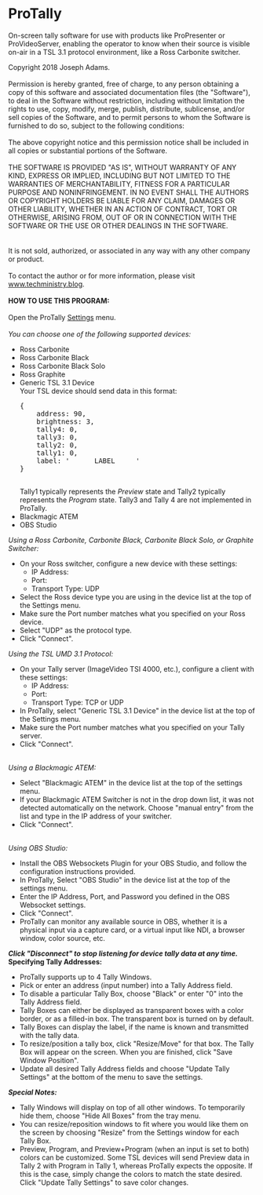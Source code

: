 # ProTally
On-screen tally software for use with products like ProPresenter or ProVideoServer, enabling the operator to know when their source is visible on-air in a TSL 3.1 protocol environment, like a Ross Carbonite switcher.
<div>
<div id="divLicense">
                Copyright 2018 Joseph Adams.<br /><br />
                Permission is hereby granted, free of charge, to any person obtaining a copy of this software and associated documentation files (the "Software"), to deal in the Software without restriction, including without limitation the rights to use, copy, modify, merge, publish, distribute, sublicense, and/or sell copies of the Software, and to permit persons to whom the Software is furnished to do so, subject to the following conditions:
<br /><br />
The above copyright notice and this permission notice shall be included in all copies or substantial portions of the Software.
<br /><br />
THE SOFTWARE IS PROVIDED "AS IS", WITHOUT WARRANTY OF ANY KIND, EXPRESS OR IMPLIED, INCLUDING BUT NOT LIMITED TO THE WARRANTIES OF MERCHANTABILITY, FITNESS FOR A PARTICULAR PURPOSE AND NONINFRINGEMENT. IN NO EVENT SHALL THE AUTHORS OR COPYRIGHT HOLDERS BE LIABLE FOR ANY CLAIM, DAMAGES OR OTHER LIABILITY, WHETHER IN AN ACTION OF CONTRACT, TORT OR OTHERWISE, ARISING FROM, OUT OF OR IN CONNECTION WITH THE SOFTWARE OR THE USE OR OTHER DEALINGS IN THE SOFTWARE.
                </div><br /><br />
            It is not sold, authorized, or associated in any way with any other company or product.<br /><br />
            To contact the author or for more information, please visit <a id="bloglink" href="#">www.techministry.blog</a>.
            <br /><br />
            <b>HOW TO USE THIS PROGRAM:</b><br /><br />
            Open the ProTally <a id="settingslink" href="#">Settings</a> menu.<br /><br />
            <i>You can choose one of the following supported devices:</i><br />
                <ul>
                    <li>Ross Carbonite</li>
                    <li>Ross Carbonite Black</li>
                    <li>Ross Carbonite Black Solo</li>
                    <li>Ross Graphite</li>
                    <li>Generic TSL 3.1 Device<br />
                    Your TSL device should send data in this format:<br />
                    <pre>
{
    address: 90,
    brightness: 3,
    tally4: 0,
    tally3: 0,
    tally2: 0,
    tally1: 0,
    label: '      LABEL     '
}
                    </pre>
                    Tally1 typically represents the <i>Preview</i> state and Tally2 typically represents the <i>Program</i> state. Tally3 and Tally 4 are not implemented in ProTally.
                    </li>
                  <li>Blackmagic ATEM</li>
                    <li>OBS Studio</li>
                </ul>
            <i>Using a Ross Carbonite, Carbonite Black, Carbonite Black Solo, or Graphite Switcher:</i><br />
            <ul>
                <li>On your Ross switcher, configure a new device with these settings:
                    <ul>
                        <li>IP Address: <span id="spanRossIPAddresses"></span></li>
                        <li>Port: <span id="spanRossPort"></span></li>
                        <li>Transport Type: UDP</li>
                    </ul>   
                </li>
                <li>Select the Ross device type you are using in the device list at the top of the Settings menu.</li>
                <li>Make sure the Port number matches what you specified on your Ross device.</li>
                <li>Select "UDP" as the protocol type.</li>
                <li>Click "Connect".</li>
            </ul>
            <i>Using the TSL UMD 3.1 Protocol:</i><br />
            <ul>
                <li>On your Tally server (ImageVideo TSI 4000, etc.), configure a client with these settings:
                    <ul>
                        <li>IP Address: <span id="spanTSLIPAddresses"></span></li>
                        <li>Port: <span id="spanTSLPort"></span></li>
                        <li>Transport Type: TCP or UDP</li>
                    </ul>
                </li>
                <li>In ProTally, select "Generic TSL 3.1 Device" in the device list at the top of the Settings menu.</li>
                <li>Make sure the Port number matches what you specified on your Tally server.</li>
                <li>Click "Connect".</li>
            </ul>
            <br />
          <i>Using a Blackmagic ATEM:</i><br />
            <ul>
                <li>Select "Blackmagic ATEM" in the device list at the top of the settings menu.</li>
                <li>If your Blackmagic ATEM Switcher is not in the drop down list, it was not detected automatically on the network. Choose "manual entry" from the list and type in the IP address of your switcher.</li>
                <li>Click "Connect".</li>
            </ul>
                        <br />
            <i>Using OBS Studio:</i><br />
            <ul>
                <li>Install the OBS Websockets Plugin for your OBS Studio, and follow the configuration instructions provided.</li>
                <li>In ProTally, Select "OBS Studio" in the device list at the top of the settings menu.</li>
                <li>Enter the IP Address, Port, and Password you defined in the OBS Websocket settings.</li>
                <li>Click "Connect".</li>
                <li>ProTally can monitor any available source in OBS, whether it is a physical input via a capture card, or a virtual input like NDI, a browser window, color source, etc.</li>
            </ul>
            <b><i>Click "Disconnect" to stop listening for device tally data at any time.</i></b>
            <br />
            <b>Specifying Tally Addresses:</b><br />
            <ul>
                <li>ProTally supports up to 4 Tally Windows.</li>
                <li>Pick or enter an address (input number) into a Tally Address field.</li>
                <li>To disable a particular Tally Box, choose "Black" or enter "0" into the Tally Address field.</li>
                <li>Tally Boxes can either be displayed as transparent boxes with a color border, or as a filled-in box. The transparent box is turned on by default.</li>
                <li>Tally Boxes can display the label, if the name is known and transmitted with the tally data.</li>
                <li>To resize/position a tally box, click "Resize/Move" for that box. The Tally Box will appear on the screen. When you are finished, click "Save Window Position".</li>
                <li>Update all desired Tally Address fields and choose "Update Tally Settings" at the bottom of the menu to save the settings.</li>
            </ul>
            <b><i>Special Notes:</i></b><br />
            <ul>
                <li>Tally Windows will display on top of all other windows. To temporarily hide them, choose "Hide All Boxes" from the tray menu.</li>
                <li>You can resize/reposition windows to fit where you would like them on the screen by choosing "Resize" from the Settings window for each Tally Box.</li>
                <li>Preview, Program, and Preview+Program (when an input is set to both) colors can be customized. Some TSL devices will send Preview data in Tally 2 with Program in Tally 1, whereas ProTally expects the opposite. If this is the case, simply change the colors to match the state desired. Click "Update Tally Settings" to save color changes.</li>
            </ul>
            </div>

